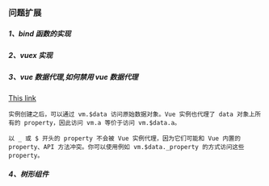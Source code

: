 ### 问题扩展

##### 1、bind 函数的实现

##### 2、vuex 实现

##### 3、vue 数据代理,如何禁用 vue 数据代理

[This link](https://cn.vuejs.org/v2/api/index.html#data)

```text
实例创建之后，可以通过 vm.$data 访问原始数据对象。Vue 实例也代理了 data 对象上所有的 property，因此访问 vm.a 等价于访问 vm.$data.a。

以 _ 或 $ 开头的 property 不会被 Vue 实例代理，因为它们可能和 Vue 内置的 property、API 方法冲突。你可以使用例如 vm.$data._property 的方式访问这些 property。
```

##### 4、树形组件
